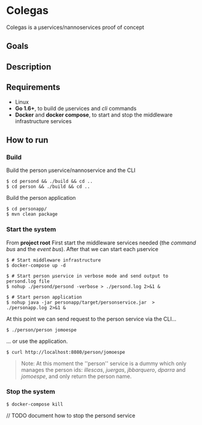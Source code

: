 Colegas
=======

Colegas is a µservices/nannoservices proof of concept


## Goals


## Description


## Requirements

  - Linux
  - **Go 1.6+**, to build de µservices and *cli* commands
  - **Docker** and **docker compose**, to start and stop the middleware infrastructure services 


## How to run

### Build

Build the person µservice/nannoservice and the CLI

    $ cd persond && ./build && cd ..
    $ cd person && ./build && cd ..


Build the person application

    $ cd personapp/
    $ mvn clean package


### Start the system

From **project root** First start the middleware services needed (the *command bus* and the *event bus*). After that we can start each µservice

    $ # Start middleware infrastructure
    $ docker-compose up -d
    
    $ # Start person µservice in verbose mode and send output to persond.log file
    $ nohup ./persond/persond -verbose > ./persond.log 2>&1 &

    $ # Start person application
    $ nohup java -jar personapp/target/personservice.jar  > ./personapp.log 2>&1 &


At this point we can send request to the person service via the CLI...

    $ ./person/person jomoespe


... or use the application.

    $ curl http://localhost:8080/person/jomoespe



>  Note: At this moment the ''person'' service is a dummy which only manages the person ids: *illescas*, *juergas*, *jbbarquero*, *dparra* and *jomoespe*, and only return the person name.


### Stop the system

    $ docker-compose kill

// TODO document how to stop the persond service
